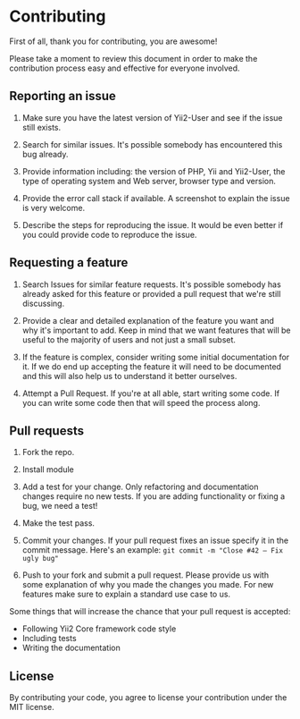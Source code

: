 # Contributing

First of all, thank you for contributing, you are awesome!

Please take a moment to review this document in order to make the contribution process easy
and effective for everyone involved.

## Reporting an issue

1. Make sure you have the latest version of Yii2-User and see if the issue still exists.

2. Search for similar issues. It's possible somebody has encountered this bug already.

3. Provide information including: the version of PHP, Yii and Yii2-User, the type of
operating system and Web server, browser type and version.

4. Provide the error call stack if available. A screenshot to explain the issue is very welcome.

5. Describe the steps for reproducing the issue. It would be even better if you could provide code
to reproduce the issue.

## Requesting a feature

1. Search Issues for similar feature requests. It's possible somebody has
already asked for this feature or provided a pull request that we're still
discussing.

2. Provide a clear and detailed explanation of the feature you want and why
it's important to add. Keep in mind that we want features that will be useful
to the majority of users and not just a small subset.

3. If the feature is complex, consider writing some initial documentation for
it. If we do end up accepting the feature it will need to be documented and
this will also help us to understand it better ourselves.

4. Attempt a Pull Request. If you're at all able, start writing some code. If
you can write some code then that will speed the process along.

## Pull requests

1. Fork the repo.

2. Install module

3. Add a test for your change. Only refactoring and documentation changes
require no new tests. If you are adding functionality or fixing a bug, we need
a test!

4. Make the test pass.

5. Commit your changes. If your pull request fixes an issue specify it in the commit message.
Here's an example: `git commit -m "Close #42 – Fix ugly bug"`

6. Push to your fork and submit a pull request. Please provide us with some
explanation of why you made the changes you made. For new features make sure to
explain a standard use case to us.

Some things that will increase the chance that your pull request is accepted:

- Following Yii2 Core framework code style
- Including tests
- Writing the documentation

## License

By contributing your code, you agree to license your contribution under the MIT license.
